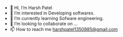 - 👋 Hi, I’m Harsh Patel
- 👀 I’m interested in Developing softwares.
- 🌱 I’m currently learning Sofware engineering.
- 💞️ I’m looking to collaborate on ...
- 📫 How to reach me harshpatel1350885@gmail.com

<!---
harshpatel1350885/harshpatel1350885 is a ✨ special ✨ repository because its `README.md` (this file) appears on your GitHub profile.
You can click the Preview link to take a look at your changes.
--->
